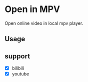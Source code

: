 # Open in MPV

Open online video in local mpv player.

## Usage

## support

- [x] bilibili
- [x] youtube
